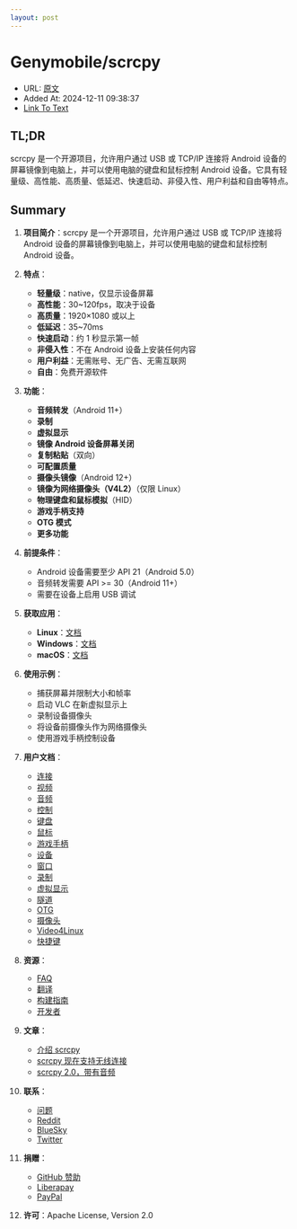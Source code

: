 ```yaml
---
layout: post
---
```


# Genymobile/scrcpy
- URL: [原文](https://github.com/Genymobile/scrcpy)
- Added At: 2024-12-11 09:38:37
- [Link To Text](_posts/2024-12-11-genymobile-scrcpy_raw.md)

## TL;DR
scrcpy 是一个开源项目，允许用户通过 USB 或 TCP/IP 连接将 Android 设备的屏幕镜像到电脑上，并可以使用电脑的键盘和鼠标控制 Android 设备。它具有轻量级、高性能、高质量、低延迟、快速启动、非侵入性、用户利益和自由等特点。

## Summary
1. **项目简介**：scrcpy 是一个开源项目，允许用户通过 USB 或 TCP/IP 连接将 Android 设备的屏幕镜像到电脑上，并可以使用电脑的键盘和鼠标控制 Android 设备。

2. **特点**：
   - **轻量级**：native，仅显示设备屏幕
   - **高性能**：30~120fps，取决于设备
   - **高质量**：1920×1080 或以上
   - **低延迟**：35~70ms
   - **快速启动**：约 1 秒显示第一帧
   - **非侵入性**：不在 Android 设备上安装任何内容
   - **用户利益**：无需账号、无广告、无需互联网
   - **自由**：免费开源软件

3. **功能**：
   - **音频转发**（Android 11+）
   - **录制**
   - **虚拟显示**
   - **镜像 Android 设备屏幕关闭**
   - **复制粘贴**（双向）
   - **可配置质量**
   - **摄像头镜像**（Android 12+）
   - **镜像为网络摄像头（V4L2）**（仅限 Linux）
   - **物理键盘和鼠标模拟**（HID）
   - **游戏手柄支持**
   - **OTG 模式**
   - **更多功能**

4. **前提条件**：
   - Android 设备需要至少 API 21（Android 5.0）
   - 音频转发需要 API >= 30（Android 11+）
   - 需要在设备上启用 USB 调试

5. **获取应用**：
   - **Linux**：[文档](https://github.com/Genymobile/scrcpy/blob/master/doc/linux.md)
   - **Windows**：[文档](https://github.com/Genymobile/scrcpy/blob/master/doc/windows.md)
   - **macOS**：[文档](https://github.com/Genymobile/scrcpy/blob/master/doc/macos.md)

6. **使用示例**：
   - 捕获屏幕并限制大小和帧率
   - 启动 VLC 在新虚拟显示上
   - 录制设备摄像头
   - 将设备前摄像头作为网络摄像头
   - 使用游戏手柄控制设备

7. **用户文档**：
   - [连接](https://github.com/Genymobile/scrcpy/blob/master/doc/connection.md)
   - [视频](https://github.com/Genymobile/scrcpy/blob/master/doc/video.md)
   - [音频](https://github.com/Genymobile/scrcpy/blob/master/doc/audio.md)
   - [控制](https://github.com/Genymobile/scrcpy/blob/master/doc/control.md)
   - [键盘](https://github.com/Genymobile/scrcpy/blob/master/doc/keyboard.md)
   - [鼠标](https://github.com/Genymobile/scrcpy/blob/master/doc/mouse.md)
   - [游戏手柄](https://github.com/Genymobile/scrcpy/blob/master/doc/gamepad.md)
   - [设备](https://github.com/Genymobile/scrcpy/blob/master/doc/device.md)
   - [窗口](https://github.com/Genymobile/scrcpy/blob/master/doc/window.md)
   - [录制](https://github.com/Genymobile/scrcpy/blob/master/doc/recording.md)
   - [虚拟显示](https://github.com/Genymobile/scrcpy/blob/master/doc/virtual_display.md)
   - [隧道](https://github.com/Genymobile/scrcpy/blob/master/doc/tunnels.md)
   - [OTG](https://github.com/Genymobile/scrcpy/blob/master/doc/otg.md)
   - [摄像头](https://github.com/Genymobile/scrcpy/blob/master/doc/camera.md)
   - [Video4Linux](https://github.com/Genymobile/scrcpy/blob/master/doc/v4l2.md)
   - [快捷键](https://github.com/Genymobile/scrcpy/blob/master/doc/shortcuts.md)

8. **资源**：
   - [FAQ](https://github.com/Genymobile/scrcpy/blob/master/FAQ.md)
   - [翻译](https://github.com/Genymobile/scrcpy/wiki)
   - [构建指南](https://github.com/Genymobile/scrcpy/blob/master/doc/build.md)
   - [开发者](https://github.com/Genymobile/scrcpy/blob/master/doc/develop.md)

9. **文章**：
   - [介绍 scrcpy](https://blog.rom1v.com/2018/03/introducing-scrcpy/)
   - [scrcpy 现在支持无线连接](https://www.genymotion.com/blog/open-source-project-scrcpy-now-works-wirelessly/)
   - [scrcpy 2.0，带有音频](https://blog.rom1v.com/2023/03/scrcpy-2-0-with-audio/)

10. **联系**：
    - [问题](https://github.com/Genymobile/scrcpy/issues)
    - [Reddit](https://www.reddit.com/r/scrcpy)
    - [BlueSky](https://bsky.app/profile/scrcpy.bsky.social)
    - [Twitter](https://twitter.com/scrcpy_app)

11. **捐赠**：
    - [GitHub 赞助](https://github.com/sponsors/rom1v)
    - [Liberapay](https://liberapay.com/rom1v/)
    - [PayPal](https://paypal.me/rom2v)

12. **许可**：Apache License, Version 2.0
